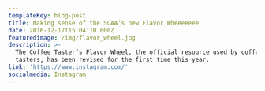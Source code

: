 ```yaml
---
templateKey: blog-post
title: Making sense of the SCAA’s new Flavor Wheeeeeee
date: 2016-12-17T15:04:10.000Z
featuredimage: /img/flavor_wheel.jpg
description: >-
  The Coffee Taster’s Flavor Wheel, the official resource used by coffee
  tasters, has been revised for the first time this year.
link: 'https://www.instagram.com/'
socialmedia: Instagram
---
```


